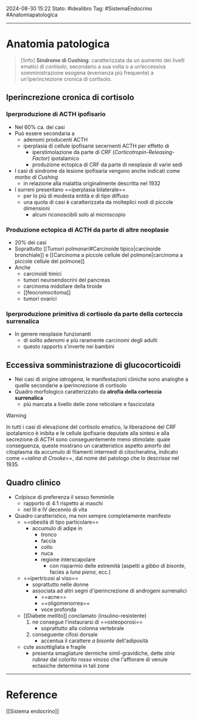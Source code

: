 2024-08-30 15:22
Stato: #idealibro 
Tag: #SistemaEndocrino #Anatomiapatologica 

---
# Anatomia patologica
>[!info]
>**Sindrome di Cushing**: caratterizzata da un aumento dei livelli ematici di *cortisolo*,  secondario a sua volta o a un’eccessiva somministrazione esogena (evenienza più frequente) a un’iperincrezione cronica di cortisolo.
## Iperincrezione cronica di cortisolo
### Iperproduzione di ACTH ipofisario
- Nel 60% ca. dei casi
- Può essere secondaria a
	- adenomi producenti ACTH
	- iperplasia di cellule ipofisarie secernenti ACTH per effetto di
		- iperstimolazione da parte di *CRF* (*Corticotropin-Releasing-Factor*) ipotalamico
		- produzione ectopica di CRF da parte di neoplasie di varie sedi
- I casi di sindrome da lesione ipofisaria vengono anche indicati come *morbo di Cushing*
	- in relazione alla malattia originalmente descritta nel 1932
- I surreni presentano ==iperplasia bilaterale==
	- per lo più di modesta entità e di tipo diffuso
	- una quota di casi è caratterizzata da molteplici nodi di piccole dimensioni
		- alcuni riconoscibili solo al microscopio
### Produzione ectopica di ACTH da parte di altre neoplasie
- 20% dei casi
- Soprattutto [[Tumori polmonari#Carcinoide tipico|carcinoide bronchiale]] e [[Carcinoma a piccole cellule del polmone|carcinoma a piccole cellule del polmone]]
- Anche
	- carcinoidi timici
	- tumori neuroendocrini del pancreas
	- carcinoma midollare della tiroide
	- [[feocromocitoma]]
	- tumori ovarici
### Iperproduzione primitiva di cortisolo da parte della corteccia surrenalica
- In genere neoplasie funzionanti
	- di solito adenomi e più raramente carcinomi degli adulti
	- questo rapporto s'inverte nei bambini
## Eccessiva somministrazione di glucocorticoidi
- Nei casi di origine *iatrogena*, le manifestazioni cliniche sono analoghe a quelle secondarie a iperincrezione di cortisolo
- Quadro morfologico caratterizzato da **atrofia della corteccia surrenalica**
	- più marcata a livello delle zone reticolare e fascicolata
>[!warning]
>In tutti i casi di elevazione del cortisolo ematico, la liberazione del CRF ipotalamico è inibita e le cellule ipofisarie deputate alla sintesi e alla secrezione di ACTH sono conseguentemente meno stimolate: quale conseguenza, queste mostrano un caratteristico aspetto amorfo del citoplasma da accumulo di filamenti intermedi di citocheratina, indicato come *==ialina di Crooke==*, dal nome del patologo che lo descrisse nel 1935.
## Quadro clinico
- Colpisce di preferenza il sesso femminile
	- rapporto di 4:1 rispetto ai maschi
	- nel III e IV decennio di vita
- Quadro caratteristico, ma non sempre completamente manifesto
	- ==obesità di tipo particolare==
		- accumulo di adipe in
			- tronco
			- faccia
			- collo
			- nuca
			- regione interscapolare
				- con risparmio delle estremità (aspetti a *gibbo di bisonte*, facies a *luna piena*, ecc.)
	- ==ipertricosi al viso==
		- soprattutto nelle donne
		- associata ad altri segni d'iperincrezione di androgeni surrenalici
			- ==acne==
			- ==oligomenorrea==
			- voce profonda
	- [[Diabete mellito]] conclamato (insulino-resistente)
		1. ne consegue l'instaurarsi di ==osteoporosi==
			- soprattutto alla colonna vertebrale
		2. conseguente cifosi dorsale
			- accentua il carattere *a bisonte* dell'adiposità
	- cute assottigliata e fragile
		- presenta smagliature dermiche simil-gravidiche, dette *strie rubrae* dal colorito rosso vinoso che l'affiorare di venule ectasiche determina in tali zone








---
# Reference
[[Sistema endocrino]]